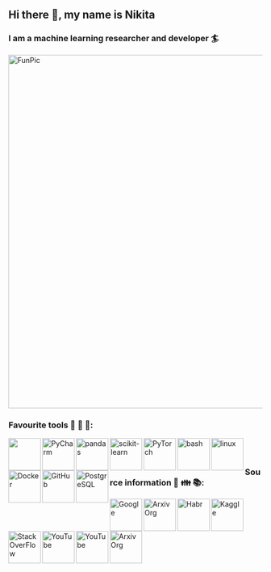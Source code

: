 ## Hi there 👋, my name is Nikita
### I am a machine learning researcher and developer :surfer:

<img align="middle" alt="FunPic" width="700px" src="https://sun9-10.userapi.com/c630225/v630225084/a015/Vh5uTCc3AOE.jpg?ava=1" />

### Favourite tools :hammer: :wrench: :rocket::

<a href="https://www.python.org/"><img align="left" href="https://www.python.org/" width="64px" src="https://www.flaticon.com/svg/vstatic/svg/919/919852.svg?token=exp=1611087811~hmac=d7c0f8602144499939462bdac4a84572"></a>

<a href="https://www.jetbrains.com/pycharm/"><img align="left" alt="PyCharm" width="64px" src="https://im0-tub-ru.yandex.net/i?id=8a83f039314a229409bd33ec5cd6c9d5&n=13&exp=1"></a>

<a href ="https://pandas.pydata.org/"><img align="left" alt="pandas" width="64px" src="https://pbs.twimg.com/media/EI0LnmaXYAA-jS6.jpg"></a>

<a href="https://scikit-learn.org/stable/index.html"><img align="left" alt="scikit-learn" width="64px" src="https://yandex-images.naydex.net/4Qrn72p84/06089dOuC/MGL5N7KIRCM__joad9IDFDBlVj6_qsa9cDWfjznYnOUJEUylUSOwg6zOBsLFLld-cSiL3J0DCdwNM4sC2bGX0i0i_U762HlWG79iPwau7_zV2ebWUl5HXfCcjsJFzdXFcVUQTO1v5FeZ59Zj0YvWv6jpGs1NO6glTOpC0hkVsrLMC3jTPhTF029_2nLTLptk2YUGkuY-1xFcCH7CnUlV6BVZ4NBcy0CveXsuQxUfCg_k0f49GTfQ5VSmCjaNteYyXPeMz8bsjZMvz2Li196LEOVhji6qfishCOgmyvmNHTxFwUhktHvsQ6VPZkNN4_aDCK16Ce3fCIVoyiY2keGK2jQzYA9KPCnDZ6PWehM2dwzByTL2Skr7EXD4_sJJWf1gwQFsCCDr7NvhNwIXBZuKu7jNHsVNW_iR0B5uJrW9Wh44SxzTagiFn09jLlZvMp88QeG2Zk6yQ6EM4ILqNXX9oCkZgPw0p6AjSacmA-ErUpsEWYqRFVuUjcBKqk6VjbaOHFPkEyLYWdffP54a47YfsHFV_u6m0u_1WBjiEqVhSXzRNVAARFdsJ2F3Yu_F57pvKFUGDZETiFn0bnIOPTFuCjAfnC_yhPFzU6_GHqfmT8R1uUquXhpfiVDAzurZHWV0wT3k4IhXtNOFM9qbRbMGcwxp1pl5rxSZCLoiKh2t0iZYY3hL7hT9j8ufztpvjgMkmeU6njJK96l07NJmUcWJ7AnZlOgw0zSvDb8Saw2zSisI_co5FbssdcAa2v71IfISPMPYI6IEfQuTlyrCyyojSDXp1gJazrchgBBaAlUZqSB9sWiczL8EIzm_ekPVi7prtDlKVVW7oCn02g5KGam-fkTnNEtqbHl_uyM6Zt_W8yhlmU5CvsIj7WCoXk4ZFcXkzTFcgADPqK8Zm_qzDS9O4wgxTmVdnyB9yHa6AoG9Wuo0mzCfCozVOyMzNvYnYhtgidXKznaaJ03MNMoGUU1k"></a>

<a href="https://pytorch.org/"><img align="left" alt="PyTorch" width="64px" src="https://2.bp.blogspot.com/-ofgG__VD7Zw/XCEs2OY92RI/AAAAAAAAAxU/9FT2qCmFlsEqGyr47117H086OnMu_xGCwCPcBGAYYCw/s1600/pytorch-logo.png"></a>

<a href="https://en.wikipedia.org/wiki/Bash_(Unix_shell)"><img align="left" alt="bash" width="64px" src="https://yt3.ggpht.com/a/AGF-l79-_K__ktQ_nEedpcudKnbN7LVAJkbdXPBoNA=s900-c-k-c0xffffffff-no-rj-mo"></a>

<a href="https://www.linux.org/"><img align="left" alt="linux" width="64px" src="https://avatars.mds.yandex.net/get-zen_doc/1535103/pub_5e8a43fd7dce0e10edfc8f49_5e8a446b6fbb7e67a1d8d360/scale_1200"></a>

<a href="https://www.docker.com/"><img align="left" alt="Docker" width="64px" src="https://www.flaticon.com/svg/vstatic/svg/919/919853.svg?token=exp=1611087811~hmac=52ca216ca887eb2925f1cec9e9519c99"></a>

<a href="https://github.com/"><img align="left" alt="GitHub" width="64px" src="https://www.flaticon.com/svg/vstatic/svg/919/919847.svg?token=exp=1611087811~hmac=2898e9db5baf41b16398e76a19f22500"></a>
<a href="https://www.postgresql.org/"><img align="left" alt="PostgreSQL" width="64px" src="https://www.2ndquadrant.com/wp-content/uploads/2019/07/Postgres-Elephant-Slonik.png"></a>  

<br></br>


### Source information :speech_balloon: :family: :books::
<a href="https://www.google.com"><img align="left" alt="Google" width="64px" src="https://www.phonedo.ru/wp-content/uploads/2017/04/Google_-G-_Logo.svg_.png"></a>

<a href="https://yandex.ru/"><img align="left" alt="ArxivOrg" width="64px" src="https://jayp.ru/wp-content/uploads/2020/05/yandexlogo.jpg"></a>

<a href="https://habr.com"><img align="left" alt="Habr" width="64px" src="https://yt3.ggpht.com/a/AATXAJzDeqKeFdwlicP_eXoyYh6L8pyiOiBJabClt-Q89g=s900-c-k-c0xffffffff-no-rj-mo"></a>

<a href="https://www.kaggle.com"><img align="left" alt="Kaggle" width="64px" src="https://yt3.ggpht.com/a/AATXAJzI6aD2dQnRgWJFYZk_HNeALJsIoYYt6qC8QKsz=s900-c-k-c0xffffffff-no-rj-mo"></a>

<a href="https://stackoverflow.com"><img align="left" alt="StackOverFlow" width="64px" src="http://boranorbert.hitelesforditas.ro/images/partnerek/stackoverflow.jpg"></a>

<a href="https://en.wikipedia.org/wiki/Main_Page"><img align="left" alt="YouTube" width="64px" src="https://connery.dk/image/box/209806/3920/50000.jpg?oversize=1"></a>

<a href="https://www.youtube.com"><img align="left" alt="YouTube" width="64px" src="https://static.tildacdn.com/tild3236-3232-4034-b338-316562643964/photo-you-tube.jpg"></a>

<a href="https://arxiv.org/"><img align="left" alt="ArxivOrg" width="64px" src="https://static10.tgstat.ru/channels/_0/c9/c9857b68252c987addbe7f59fae3872c.jpg"></a>  
